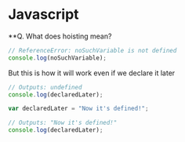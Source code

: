 # Javascript

**Q. What does hoisting mean?

```javascript
// ReferenceError: noSuchVariable is not defined
console.log(noSuchVariable);
```

But this is how it will work even if we declare it later

```javascript
// Outputs: undefined
console.log(declaredLater);

var declaredLater = "Now it's defined!";

// Outputs: "Now it's defined!"
console.log(declaredLater);
```
